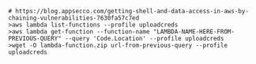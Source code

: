 	# https://blog.appsecco.com/getting-shell-and-data-access-in-aws-by-chaining-vulnerabilities-7630fa57c7ed
	>aws lambda list-functions --profile uploadcreds
	>aws lambda get-function --function-name "LAMBDA-NAME-HERE-FROM-PREVIOUS-QUERY" --query 'Code.Location' --profile uploadcreds
	>wget -O lambda-function.zip url-from-previous-query --profile uploadcreds